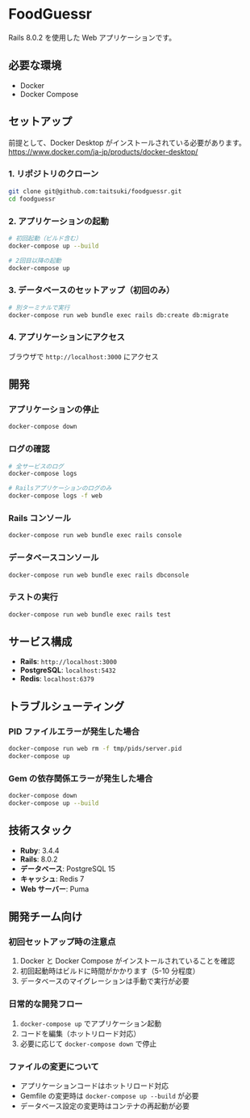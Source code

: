 # FoodGuessr

Rails 8.0.2 を使用した Web アプリケーションです。

## 必要な環境

- Docker
- Docker Compose

## セットアップ

前提として、Docker Desktop がインストールされている必要があります。
https://www.docker.com/ja-jp/products/docker-desktop/

### 1. リポジトリのクローン

```bash
git clone git@github.com:taitsuki/foodguessr.git
cd foodguessr
```

### 2. アプリケーションの起動

```bash
# 初回起動（ビルド含む）
docker-compose up --build

# 2回目以降の起動
docker-compose up
```

### 3. データベースのセットアップ（初回のみ）

```bash
# 別ターミナルで実行
docker-compose run web bundle exec rails db:create db:migrate
```

### 4. アプリケーションにアクセス

ブラウザで `http://localhost:3000` にアクセス

## 開発

### アプリケーションの停止

```bash
docker-compose down
```

### ログの確認

```bash
# 全サービスのログ
docker-compose logs

# Railsアプリケーションのログのみ
docker-compose logs -f web
```

### Rails コンソール

```bash
docker-compose run web bundle exec rails console
```

### データベースコンソール

```bash
docker-compose run web bundle exec rails dbconsole
```

### テストの実行

```bash
docker-compose run web bundle exec rails test
```

## サービス構成

- **Rails**: `http://localhost:3000`
- **PostgreSQL**: `localhost:5432`
- **Redis**: `localhost:6379`

## トラブルシューティング

### PID ファイルエラーが発生した場合

```bash
docker-compose run web rm -f tmp/pids/server.pid
docker-compose up
```

### Gem の依存関係エラーが発生した場合

```bash
docker-compose down
docker-compose up --build
```

## 技術スタック

- **Ruby**: 3.4.4
- **Rails**: 8.0.2
- **データベース**: PostgreSQL 15
- **キャッシュ**: Redis 7
- **Web サーバー**: Puma

## 開発チーム向け

### 初回セットアップ時の注意点

1. Docker と Docker Compose がインストールされていることを確認
2. 初回起動時はビルドに時間がかかります（5-10 分程度）
3. データベースのマイグレーションは手動で実行が必要

### 日常的な開発フロー

1. `docker-compose up` でアプリケーション起動
2. コードを編集（ホットリロード対応）
3. 必要に応じて `docker-compose down` で停止

### ファイルの変更について

- アプリケーションコードはホットリロード対応
- Gemfile の変更時は `docker-compose up --build` が必要
- データベース設定の変更時はコンテナの再起動が必要
